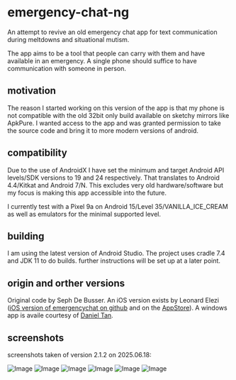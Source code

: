 # emergency-chat-ng

An attempt to revive an old emergency chat app for text communication during meltdowns and situational mutism.

The app aims to be a tool that people can carry with them and have available in an emergency. A single phone should suffice to have communication with someone in person.

## motivation

The reason I started working on this version of the app is that my phone is not compatible with the old 32bit only build available on sketchy mirrors like ApkPure. I wanted access to the app and was granted permission to take the source code and bring it to more modern versions of android.

## compatibility

Due to the use of AndroidX I have set the minimum and target Android API levels/SDK versions to 19 and 24 respectively. That translates to Android 4.4/Kitkat and Android 7/N. This excludes very old hardware/software but my focus is making this app accessible into the future.

I currently test with a Pixel 9a on Android 15/Level 35/VANILLA_ICE_CREAM as well as emulators for the minimal supported level.

## building

I am using the latest version of Android Studio. The project uses cradle 7.4 and JDK 11 to do builds. further instructions will be set up at a later point.

## origin and orther versions

Original code by Seph De Busser. An iOS version exists by Leonard Elezi ([iOS version of emergencychat on github](https://github.com/LeonardElezi/emergencychat) and on the [AppStore](https://itunes.apple.com/be/app/emergency-chat/id1024194363)). A windows app is availe courtesy of [Daniel Tan](https://novalistic.com/products/emergency-chat).

## screenshots

screenshots taken of version 2.1.2 on 2025.06.18:

![Image](https://github.com/user-attachments/assets/d39d3840-08f6-40af-a32b-85d78ffdf130)
![Image](https://github.com/user-attachments/assets/3e62d021-aefb-49ce-aaf9-81b5279c4281)
![Image](https://github.com/user-attachments/assets/af6bfea0-58fd-45ca-aef4-075983ff64a0)
![Image](https://github.com/user-attachments/assets/b0393895-9bfc-4c3a-8e08-d2118e9fd39f)
![Image](https://github.com/user-attachments/assets/db63ba1a-8ad0-4c08-a157-294677152c8b)
![Image](https://github.com/user-attachments/assets/5972a8bd-a3cc-412e-b149-1e403b3e40d3)
